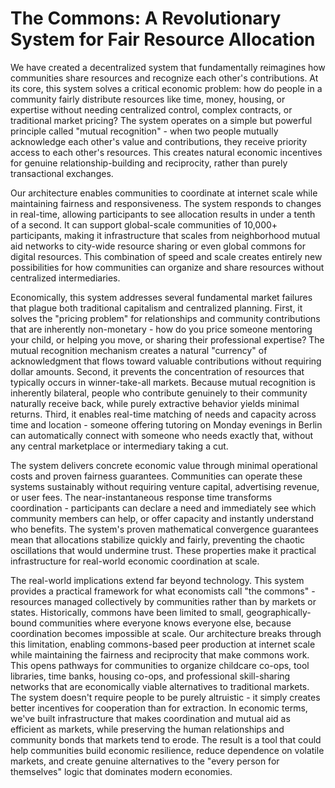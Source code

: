 # The Commons: A Revolutionary System for Fair Resource Allocation

We have created a decentralized system that fundamentally reimagines how communities share resources and recognize each other's contributions. At its core, this system solves a critical economic problem: how do people in a community fairly distribute resources like time, money, housing, or expertise without needing centralized control, complex contracts, or traditional market pricing? The system operates on a simple but powerful principle called "mutual recognition" - when two people mutually acknowledge each other's value and contributions, they receive priority access to each other's resources. This creates natural economic incentives for genuine relationship-building and reciprocity, rather than purely transactional exchanges.

Our architecture enables communities to coordinate at internet scale while maintaining fairness and responsiveness. The system responds to changes in real-time, allowing participants to see allocation results in under a tenth of a second. It can support global-scale communities of 10,000+ participants, making it infrastructure that scales from neighborhood mutual aid networks to city-wide resource sharing or even global commons for digital resources. This combination of speed and scale creates entirely new possibilities for how communities can organize and share resources without centralized intermediaries.

Economically, this system addresses several fundamental market failures that plague both traditional capitalism and centralized planning. First, it solves the "pricing problem" for relationships and community contributions that are inherently non-monetary - how do you price someone mentoring your child, or helping you move, or sharing their professional expertise? The mutual recognition mechanism creates a natural "currency" of acknowledgment that flows toward valuable contributions without requiring dollar amounts. Second, it prevents the concentration of resources that typically occurs in winner-take-all markets. Because mutual recognition is inherently bilateral, people who contribute genuinely to their community naturally receive back, while purely extractive behavior yields minimal returns. Third, it enables real-time matching of needs and capacity across time and location - someone offering tutoring on Monday evenings in Berlin can automatically connect with someone who needs exactly that, without any central marketplace or intermediary taking a cut.

The system delivers concrete economic value through minimal operational costs and proven fairness guarantees. Communities can operate these systems sustainably without requiring venture capital, advertising revenue, or user fees. The near-instantaneous response time transforms coordination - participants can declare a need and immediately see which community members can help, or offer capacity and instantly understand who benefits. The system's proven mathematical convergence guarantees mean that allocations stabilize quickly and fairly, preventing the chaotic oscillations that would undermine trust. These properties make it practical infrastructure for real-world economic coordination at scale.

The real-world implications extend far beyond technology. This system provides a practical framework for what economists call "the commons" - resources managed collectively by communities rather than by markets or states. Historically, commons have been limited to small, geographically-bound communities where everyone knows everyone else, because coordination becomes impossible at scale. Our architecture breaks through this limitation, enabling commons-based peer production at internet scale while maintaining the fairness and reciprocity that make commons work. This opens pathways for communities to organize childcare co-ops, tool libraries, time banks, housing co-ops, and professional skill-sharing networks that are economically viable alternatives to traditional markets. The system doesn't require people to be purely altruistic - it simply creates better incentives for cooperation than for extraction. In economic terms, we've built infrastructure that makes coordination and mutual aid as efficient as markets, while preserving the human relationships and community bonds that markets tend to erode. The result is a tool that could help communities build economic resilience, reduce dependence on volatile markets, and create genuine alternatives to the "every person for themselves" logic that dominates modern economies.